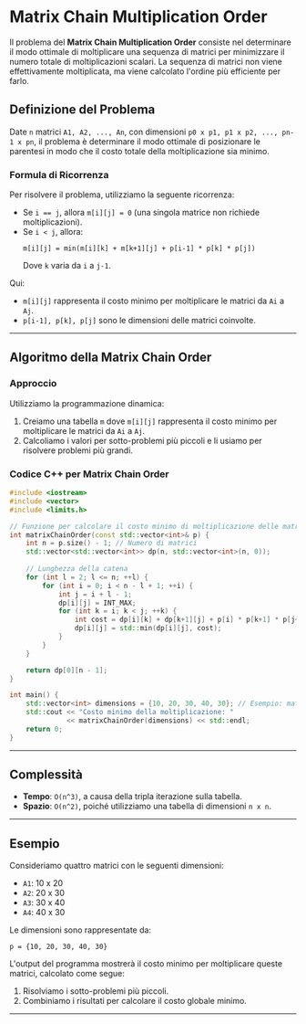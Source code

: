 # Matrix Chain Multiplication Order

Il problema del **Matrix Chain Multiplication Order** consiste nel determinare il modo ottimale di moltiplicare una sequenza di matrici per minimizzare il numero totale di moltiplicazioni scalari. La sequenza di matrici non viene effettivamente moltiplicata, ma viene calcolato l'ordine più efficiente per farlo.

## Definizione del Problema

Date `n` matrici `A1, A2, ..., An`, con dimensioni `p0 x p1, p1 x p2, ..., pn-1 x pn`, il problema è determinare il modo ottimale di posizionare le parentesi in modo che il costo totale della moltiplicazione sia minimo.

### Formula di Ricorrenza

Per risolvere il problema, utilizziamo la seguente ricorrenza:

- Se `i == j`, allora `m[i][j] = 0` (una singola matrice non richiede moltiplicazioni).
- Se `i < j`, allora:
  ```
  m[i][j] = min(m[i][k] + m[k+1][j] + p[i-1] * p[k] * p[j])
  ```
  Dove `k` varia da `i` a `j-1`.

Qui:
- `m[i][j]` rappresenta il costo minimo per moltiplicare le matrici da `Ai` a `Aj`.
- `p[i-1], p[k], p[j]` sono le dimensioni delle matrici coinvolte.

---

## Algoritmo della Matrix Chain Order

### Approccio

Utilizziamo la programmazione dinamica:
1. Creiamo una tabella `m` dove `m[i][j]` rappresenta il costo minimo per moltiplicare le matrici da `Ai` a `Aj`.
2. Calcoliamo i valori per sotto-problemi più piccoli e li usiamo per risolvere problemi più grandi.

### Codice C++ per Matrix Chain Order

```cpp
#include <iostream>
#include <vector>
#include <limits.h>

// Funzione per calcolare il costo minimo di moltiplicazione delle matrici
int matrixChainOrder(const std::vector<int>& p) {
    int n = p.size() - 1; // Numero di matrici
    std::vector<std::vector<int>> dp(n, std::vector<int>(n, 0));
    
    // Lunghezza della catena
    for (int l = 2; l <= n; ++l) {
        for (int i = 0; i < n - l + 1; ++i) {
            int j = i + l - 1;
            dp[i][j] = INT_MAX;
            for (int k = i; k < j; ++k) {
                int cost = dp[i][k] + dp[k+1][j] + p[i] * p[k+1] * p[j+1];
                dp[i][j] = std::min(dp[i][j], cost);
            }
        }
    }

    return dp[0][n - 1];
}

int main() {
    std::vector<int> dimensions = {10, 20, 30, 40, 30}; // Esempio: matrici 10x20, 20x30, 30x40, 40x30
    std::cout << "Costo minimo della moltiplicazione: " 
              << matrixChainOrder(dimensions) << std::endl;
    return 0;
}
```

---

## Complessità

- **Tempo**: `O(n^3)`, a causa della tripla iterazione sulla tabella.
- **Spazio**: `O(n^2)`, poiché utilizziamo una tabella di dimensioni `n x n`.

---

## Esempio

Consideriamo quattro matrici con le seguenti dimensioni:
- `A1`: 10 x 20
- `A2`: 20 x 30
- `A3`: 30 x 40
- `A4`: 40 x 30

Le dimensioni sono rappresentate da:
```
p = {10, 20, 30, 40, 30}
```

L'output del programma mostrerà il costo minimo per moltiplicare queste matrici, calcolato come segue:
1. Risolviamo i sotto-problemi più piccoli.
2. Combiniamo i risultati per calcolare il costo globale minimo.

---
